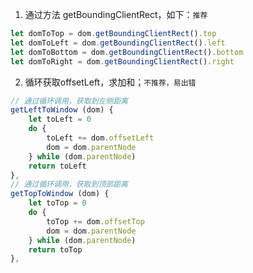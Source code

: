 1. 通过方法 getBoundingClientRect，如下：`推荐`

```JavaScript
let domToTop = dom.getBoundingClientRect().top
let domToLeft = dom.getBoundingClientRect().left
let domToBottom = dom.getBoundingClientRect().bottom
let domToRight = dom.getBoundingClientRect().right
```

2. 循环获取offsetLeft，求加和；`不推荐，易出错`

```JavaScript
// 通过循环调用，获取到左侧距离
getLeftToWindow (dom) {
    let toLeft = 0
    do {
        toLeft += dom.offsetLeft
        dom = dom.parentNode
    } while (dom.parentNode)
    return toLeft
},
// 通过循环调用，获取到顶部距离
getTopToWindow (dom) {
    let toTop = 0
    do {
        toTop += dom.offsetTop
        dom = dom.parentNode
    } while (dom.parentNode)
    return toTop
},
```



